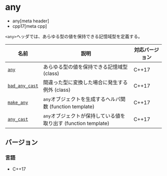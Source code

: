 # any
* any[meta header]
* cpp17[meta cpp]

`<any>`ヘッダでは、あらゆる型の値を保持できる記憶域型を定義する。

| 名前 | 説明 | 対応バージョン |
|------|------|----------------|
| [`any`](any/any.md) | あらゆる型の値を保持できる記憶域型 (class) | C++17 |
| [`bad_any_cast`](any/bad_any_cast.md) | 間違った型に変換した場合に発生する例外 (class) | C++17 |
| [`make_any`](any/make_any.md) | `any`オブジェクトを生成するヘルパ関数 (function template) | C++17 |
| [`any_cast`](any/any_cast.md) | `any`オブジェクトが保持している値を取り出す (function template) | C++17 |


## バージョン
### 言語
- C++17
